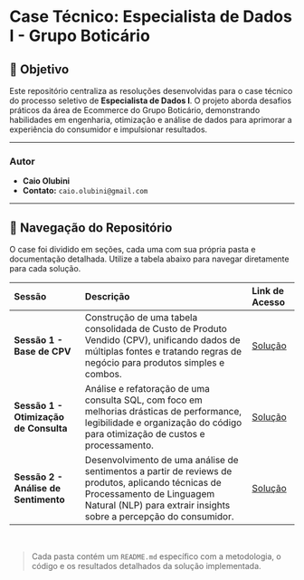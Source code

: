# Case Técnico: Especialista de Dados I - Grupo Boticário

## 🎯 Objetivo

Este repositório centraliza as resoluções desenvolvidas para o case técnico do processo seletivo de **Especialista de Dados I**. O projeto aborda desafios práticos da área de Ecommerce do Grupo Boticário, demonstrando habilidades em engenharia, otimização e análise de dados para aprimorar a experiência do consumidor e impulsionar resultados.

---

### **Autor**
* **Caio Olubini**
* **Contato:** `caio.olubini@gmail.com`

---

## 📂 Navegação do Repositório

O case foi dividido em seções, cada uma com sua própria pasta e documentação detalhada. Utilize a tabela abaixo para navegar diretamente para cada solução.

| Sessão | Descrição | Link de Acesso |
| :--- | :--- | :--- |
| **Sessão 1 - Base de CPV** | Construção de uma tabela consolidada de Custo de Produto Vendido (CPV), unificando dados de múltiplas fontes e tratando regras de negócio para produtos simples e combos. | [Solução](./Sess%C3%A3o%201%20-%20Base%20de%20CPV) |
| **Sessão 1 - Otimização de Consulta**| Análise e refatoração de uma consulta SQL, com foco em melhorias drásticas de performance, legibilidade e organização do código para otimização de custos e processamento. | [Solução](./Sess%C3%A3o%201%20-%20Otimiza%C3%A7%C3%A3o%20de%20Consulta) |
| **Sessão 2 - Análise de Sentimento**| Desenvolvimento de uma análise de sentimentos a partir de reviews de produtos, aplicando técnicas de Processamento de Linguagem Natural (NLP) para extrair insights sobre a percepção do consumidor. | [Solução](./Sess%C3%A3o%202%20-%20An%C3%A1lise%20de%20Sentimento) |

<br>

> Cada pasta contém um `README.md` específico com a metodologia, o código e os resultados detalhados da solução implementada.
